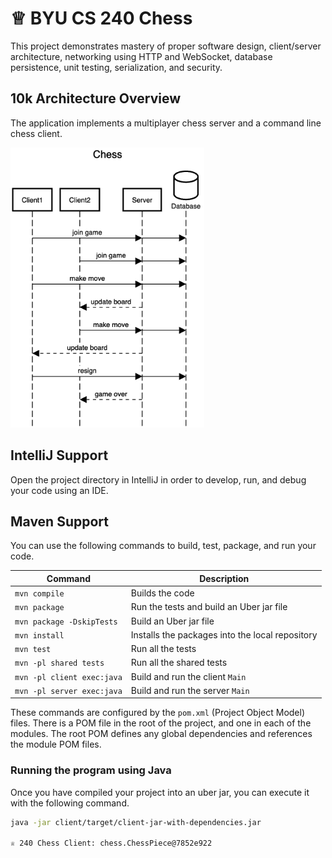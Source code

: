 # ♕ BYU CS 240 Chess

This project demonstrates mastery of proper software design, client/server architecture, networking using HTTP and WebSocket, database persistence, unit testing, serialization, and security.

## 10k Architecture Overview

The application implements a multiplayer chess server and a command line chess client.

[![Sequence Diagram](10k-architecture.png)]([https://sequencediagram.org/index.html#initialData=C4S2BsFMAIGEAtIGckCh0AcCGAnUBjEbAO2DnBElIEZVs8RCSzYKrgAmO3AorU6AGVIOAG4jUAEyzAsAIyxIYAERnzFkdKgrFIuaKlaUa0ALQA+ISPE4AXNABWAexDFoAcywBbTcLEizS1VZBSVbbVc9HGgnADNYiN19QzZSDkCrfztHFzdPH1Q-Gwzg9TDEqJj4iuSjdmoMopF7LywAaxgvJ3FC6wCLaFLQyHCdSriEseSm6NMBurT7AFcMaWAYOSdcSRTjTka+7NaO6C6emZK1YdHI-Qma6N6ss3nU4Gpl1ZkNrZwdhfeByy9hwyBA7mIT2KAyGGhuSWi9wuc0sAI49nyMG6ElQQA](https://sequencediagram.org/index.html#initialData=IYYwLg9gTgBAwgGwJYFMB2YBQAHYUxIhK4YwDKKUAbpTngUSWDAEooDmSAzmFMARDQVqhFHXyFiwUgBF+wAIIgQKLl0wATeQCNgXFDA3bMmdlAgBXbDADEaYFQCerDt178kg2wHcAFkjAxRFRSAFoAPnJKGigALhgAbQAFAHkyABUAXRgAegt9KAAdNABvfMp7AFsUABoYXDVvaA06lErgJAQAX0xhGJgIl04ePgEhaNF4qFceSgAKcqgq2vq9LiaoFpg2joQASkw2YfcxvtEByLkwRWVVLnj2FDAAVQKFguWDq5uVNQvDbTxFgAUQUMhgi2WMAAZuZKjBXpRvphvkpflwBoMjm5Rp5xiIVPE0BYEAhDjMTnizip-qjbmp4iBpvwUIioO8KsBqnUGutml95Gi7v8jPEAJIAOTIwJY6QhHy5K15Gy2O06MEl6RSCIKyOxIw8gmpBkGdPRjOZgQUFjAvg5S0VAuuQr+g1FGqlMrlkMVdWANt86QgAGt0B6tTBrbbkWbhaEsRTcUaJoSYP7bUHQ2hycck-iqOd45E+pR4unAyH0L1opRMZFgugwPEAEwABlbxRKMAARD7qt3Yt3lt26t3y5n0APu5As92YD10BoTGZLNYbNBpI8YAAZCCcNA+fyBTANsLFmtxRKpDLZHL6NR4zt9pVrFU9EuwBO5w35yYwBB7kgaD2ssPKvvyOY4j+xq0oK9L3BC2BaFaAYgY6KJweiETupK0qyvKnLcmmAYTgemralGvgxphcZflBpwpigZYkZW2b6pSyYEiagwfsxGasdW1C1kW8DII2Lbtp2PbPlOw6juOrFTjOk7zpgi7LuYVi2GYKBhru7CWMwNh+AEQRiWeURCZeCQyMC27AukwK3veXCPvYLFZoJ-QROxebGvEAEGTacwKVmBy+dBjERLGDIwI8YCUSFHnoE6Px3NhgKsKC4KhWGsIQPClHUc68F1kM9FUox8QAITEqSkEGgxXF1rxMB1WSH51qeTYwG2HZoO1aloEupiaWu0waDubgwAA4oqGLGUeZkhMwPEXvECQzQ5t7sIqxS5dmH4+YmkVcQFgHAQd4UnU1BYqNFNGxfFbLLEl-FhRhJVYeE7ogmCBEOtUMJwpGAZ6jdlVcQ9X13AFbhzdUXBodUqUulwGVAtlcXzTA3gBL4ANQvl8IIygxVpWoRYRbdf7IDwKTQqT6jU5Dd0oEWrV02ADNM15lBFt1En9SU3a7YjA6JCLYsoGKMgSwAjM2ADMAAso4mYEL2KrJ2ujtoCCgMGWv9oOck9tLEqKqb2tdDAmQLsNGmrrY2AWFA2AIAYcCWgYpOHqZJ7mat55WRt15ZLk0v7claCdhbirvhex3fjTqaBUBb0Vh9LOcWz0MUwhTIoCypOZ6RdTxyjn0FxjHp4XKlcrM+4baqT5No3WOe-qm0uyw1HHd+zEStb3Mh81AAtB0LUmi4qssK8rKuqepo3OzYjgoKSEDeDAABSEBAbNiq2PrhuByt-ytckzwRzkUfue96Cdt1cAQABUAV3PMiJ1ZycVbntMLpl1YtdFOrNRD5zRg8J4pdR6o3glTCGADUy1RJGSLuxpIHwXiFYZCKBS4vzftAT+1RZbwO+u6Z4SQZAKEcoTY+koj7VHbggv+jVwE9y-v3PyUVh7rWxqQseR0IiCxgF2bsHtgAbygK-d+U4ADqAAJMUjkcgACFtwKDgAAaRHObL+C9VbL0dqvLSNgzBSNEsXWAwBsAe0ID+f2x5uqX34TZOyDknK5CMOPNhA9-IwBAJ7PAcxQH-0HqaR6hdgnsnIelH6mVbL2ToSgGIjhbRAXYJobQRYYoIUGnkxBYDkFMTamg7hp0858NDmU+qwjwiiL6sUQa6kgA)https://sequencediagram.org/index.html#initialData=IYYwLg9gTgBAwgGwJYFMB2YBQAHYUxIhK4YwDKKUAbpTngUSWDAEooDmSAzmFMARDQVqhFHXyFiwUgBF+wAIIgQKLl0wATeQCNgXFDA3bMmdlAgBXbDADEaYFQCerDt178kg2wHcAFkjAxRFRSAFoAPnJKGigALhgAbQAFAHkyABUAXRgAegt9KAAdNABvfMp7AFsUABoYXDVvaA06lErgJAQAX0xhGJgIl04ePgEhaNF4qFceSgAKcqgq2vq9LiaoFpg2joQASkw2YfcxvtEByLkwRWVVLnj2FDAAVQKFguWDq5uVNQvDbTxFgAUQUMhgi2WMAAZuZKjBXpRvphvkpflwBoMjm5Rp5xiIVPE0BYEAhDjMTnizip-qjbmp4iBpvwUIioO8KsBqnUGutml95Gi7v8jPEAJIAOTIwJY6QhHy5K15Gy2O06MEl6RSCIKyOxIw8gmpBkGdPRjOZgQUFjAvg5S0VAuuQr+g1FGqlMrlkMVdWANt86QgAGt0B6tTBrbbkWbhaEsRTcUaJoSYP7bUHQ2hycck-iqOd45E+pR4unAyH0L1opRMZFgugwPEAEwABlbxRKMAARD7qt3Yt3lt26t3y5n0APu5As92YD10BoTGZLNYbNBpI8YAAZCCcNA+fyBTANsLFmtxRKpDLZHL6NR4zt9pVrFU9EuwBO5w35yYwBB7kgaD2ssPKvvyOY4j+xq0oK9L3BC2BaFaAYgY6KJweiETupK0qyvKnLcmmAYTgemralGvgxphcZflBpwpigZYkZW2b6pSyYEiagwfsxGasdW1C1kW8DII2Lbtp2PbPlOw6juOrFTjOk7zpgi7LuYVi2GYKBhru7CWMwNh+AEQRiWeURCZeCQyMC27AukwK3veXCPvYLFZoJ-QROxebGvEAEGTacwKVmBy+dBjERLGDIwI8YCUSFHnoE6Px3NhgKsKC4KhWGsIQPClHUc68F1kM9FUox8QAITEqSkEGgxXF1rxMB1WSH51qeTYwG2HZoO1aloEupiaWu0waDubgwAA4oqGLGUeZkhMwPEXvECQzQ5t7sIqxS5dmH4+YmkVcQFgHAQd4UnU1BYqNFNGxfFbLLEl-FhRhJVYeE7ogmCBEOtUMJwpGAZ6jdlVcQ9X13AFbhzdUXBodUqUulwGVAtlcXzTA3gBL4ANQvl8IIygxVpWoRYRbdf7IDwKTQqT6jU5Dd0oEWrV02ADNM15lBFt1En9SU3a7YjA6JCLYsoGKMgSwAjM2ADMAAso4mYEL2KrJ2ujtoCCgMGWv9oOck9tLEqKqb2tdDAmQLsNGmrrY2AWFA2AIAYcCWgYpOHqZJ7mat55WRt15ZLk0v7claCdhbirvhex3fjTqaBUBb0Vh9LOcWz0MUwhTIoCypOZ6RdTxyjn0FxjHp4XKlcrM+4baqT5No3WOe-qm0uyw1HHd+zEStb3Mh81AAtB0LUmi4qssK8rKuqepo3OzYjgoKSEDeDAABSEBAbNiq2PrhuByt-ytckzwRzkUfue96Cdt1cAQABUAV3PMiJ1ZycVbntMLpl1YtdFOrNRD5zRg8J4pdR6o3glTCGADUy1RJGSLuxpIHwXiFYZCKBS4vzftAT+1RZbwO+u6Z4SQZAKEcoTY+koj7VHbggv+jVwE9y-v3PyUVh7rWxqQseR0IiCxgF2bsHtgAbygK-d+U4ADqAAJMUjkcgACFtwKDgAAaRHObL+C9VbL0dqvLSNgzBSNEsXWAwBsAe0ID+f2x5uqX34TZOyDknK5CMOPNhA9-IwBAJ7PAcxQH-0HqaR6hdgnsnIelH6mVbL2ToSgGIjhbRAXYJobQRYYoIUGnkxBYDkFMTamg7hp0858NDmU+qwjwiiL6sUQa6kgA)

## IntelliJ Support

Open the project directory in IntelliJ in order to develop, run, and debug your code using an IDE.

## Maven Support

You can use the following commands to build, test, package, and run your code.

| Command                    | Description                                     |
| -------------------------- | ----------------------------------------------- |
| `mvn compile`              | Builds the code                                 |
| `mvn package`              | Run the tests and build an Uber jar file        |
| `mvn package -DskipTests`  | Build an Uber jar file                          |
| `mvn install`              | Installs the packages into the local repository |
| `mvn test`                 | Run all the tests                               |
| `mvn -pl shared tests`     | Run all the shared tests                        |
| `mvn -pl client exec:java` | Build and run the client `Main`                 |
| `mvn -pl server exec:java` | Build and run the server `Main`                 |

These commands are configured by the `pom.xml` (Project Object Model) files. There is a POM file in the root of the project, and one in each of the modules. The root POM defines any global dependencies and references the module POM files.

### Running the program using Java

Once you have compiled your project into an uber jar, you can execute it with the following command.

```sh
java -jar client/target/client-jar-with-dependencies.jar

♕ 240 Chess Client: chess.ChessPiece@7852e922
```
